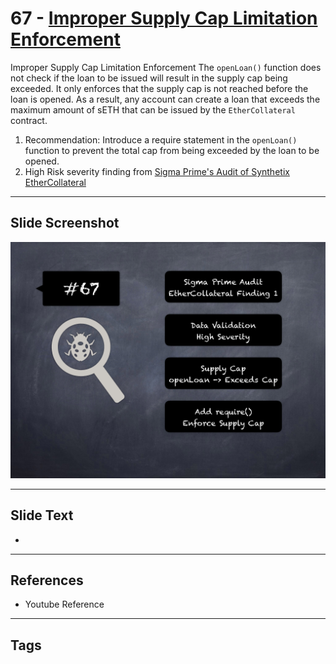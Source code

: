 
# 67 - [Improper Supply Cap Limitation Enforcement](./Improper%20Supply%20Cap%20Limitation%20Enforcement.md)

Improper Supply Cap Limitation Enforcement The `openLoan()` function does not check if the loan to be issued will result in the supply cap being exceeded. It only enforces that the supply cap is not reached before the loan is opened. As a result, any account can create a loan that exceeds the maximum amount of sETH that can be issued by the `EtherCollateral` contract.


1. Recommendation: Introduce a require statement in the `openLoan()` function to prevent the total cap from being exceeded by the loan to be opened.
2. High Risk severity finding from [Sigma Prime's Audit of Synthetix EtherCollateral](https://github.com/sigp/public-audits/blob/master/synthetix/ethercollateral/review.pdf)


___
## Slide Screenshot
![067.png](../../images/7.%20Audit%20Findings%20101/067.png)
___
## Slide Text
- 
___
## References
- Youtube Reference
___
## Tags
